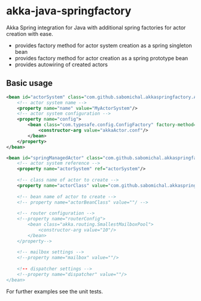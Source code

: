 akka-java-springfactory
=======================
Akka Spring integration for Java with additional spring factories for actor creation with ease.

* provides factory method for actor system creation as a spring singleton bean
* provides factory method for actor creation as a spring prototype bean
* provides autowiring of created actors

## Basic usage
```xml
<bean id="actorSystem" class="com.github.sabomichal.akkaspringfactory.ActorSystemFactoryBean">
	<!-- actor system name -->
	<property name="name" value="MyActorSystem"/>
	<!-- actor system configuration -->
	<property name="config">
		<bean class="com.typesafe.config.ConfigFactory" factory-method="load">
			<constructor-arg value="akkaActor.conf"/>
		</bean>
	</property>
</bean>

<bean id="springManagedActor" class="com.github.sabomichal.akkaspringfactory.ActorFactoryBean">
	<!-- actor system reference -->
	<property name="actorSystem" ref="actorSystem"/>
	
	<!-- class name of actor to create -->
	<property name="actorClass" value="com.github.sabomichal.akkaspringfactory.test.GreetingActor"/>
	
	<!-- bean name of actor to create -->
	<!-- property name="actorBeanClass" value=""/ -->
	
	<!-- router configuration -->
	<!--property name="routerConfig">
		<bean class="akka.routing.SmallestMailboxPool">
			<constructor-arg value="10"/>
		</bean>
	</property-->
	
	<!-- mailbox settings -->
	<!--property name="mailbox" value=""/>
	
	<!-- dispatcher settings -->
	<!--property name="dispatcher" value=""/>
</bean>
```
For further examples see the unit tests.
